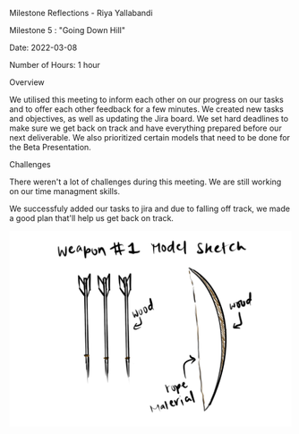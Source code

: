 Milestone Reflections - Riya Yallabandi

Milestone 5 : "Going Down Hill"


Date: 2022-03-08

Number of Hours: 1 hour


Overview

We utilised this meeting to inform each other on our progress on our tasks and to 
offer each other feedback for a few minutes. We created new tasks and objectives, as
well as updating the Jira board. We set hard deadlines to make sure we get back on track
and have everything prepared before our next deliverable. We also prioritized certain models that
need to be done for the Beta Presentation.


Challenges

There weren't a lot of challenges during this meeting. We are still working on our time managment 
skills.

We successfuly added our tasks to jira and due to falling off track,
we made a good plan that'll help us get back on track.


![](https://github.com/BIT-IMD-Learning-with-AS/imd3901-term-project-nard/blob/main/documentation/blogposts/Weapon1Sketch.jpg?raw=true)

